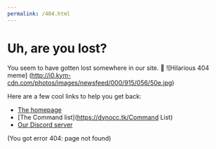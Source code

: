 ```yaml
---
permalink: /404.html
---
```

# Uh, are you lost?

You seem to have gotten lost somewhere in our site. 👀
![Hilarious 404 meme]
(http://i0.kym-cdn.com/photos/images/newsfeed/000/915/056/50e.jpg)

Here are a few cool links to help you get back:

* [The homepage](https://dynocc.tk)
* [The Command list](https://dynocc.tk/Command List)
* [Our Discord server](https://discord.gg/6hRKRsB)

(You got error 404: page not found)
